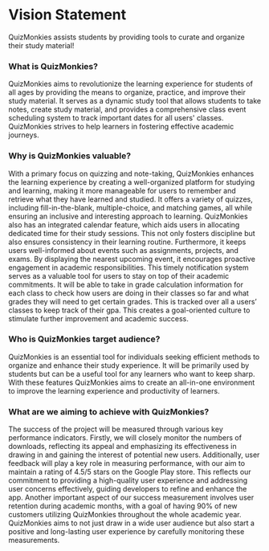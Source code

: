 # Vision Statement

QuizMonkies assists students by providing tools to curate and organize their study material!

### What is QuizMonkies?

QuizMonkies aims to revolutionize the learning experience for students of all ages by providing the means to organize, practice, and improve their study material. It serves as a dynamic study tool that allows students to take notes, create study material, and provides a comprehensive class event scheduling system to track important dates for all users' classes. QuizMonkies strives to help learners in fostering effective academic journeys.

### Why is QuizMonkies valuable?

With a primary focus on quizzing and note-taking, QuizMonkies enhances the learning experience by creating a well-organized platform for studying and learning, making it more manageable for users to remember and retrieve what they have learned and studied. It offers a variety of quizzes, including fill-in-the-blank, multiple-choice, and matching games, all while ensuring an inclusive and interesting approach to learning.
QuizMonkies also has an integrated calendar feature, which aids users in allocating dedicated time for their study sessions. This not only fosters discipline but also ensures consistency in their learning routine. Furthermore, it keeps users well-informed about events such as assignments, projects, and exams. By displaying the nearest upcoming event, it encourages proactive engagement in academic responsibilities. This timely notification system serves as a valuable tool for users to stay on top of their academic commitments.
It will be able to take in grade calculation information for each class to check how users are doing in their classes so far and what grades they will need to get certain grades. This is tracked over all a users’ classes to keep track of their gpa. This creates a goal-oriented culture to stimulate further improvement and academic success.

### Who is QuizMonkies target audience?

QuizMonkies is an essential tool for individuals seeking efficient methods to organize and enhance their study experience. It will be primarily used by students but can be a useful tool for any learners who want to keep sharp. With these features QuizMonkies aims to create an all-in-one environment to improve the learning experience and productivity of learners.

### What are we aiming to achieve with QuizMonkies?

The success of the project will be measured through various key performance indicators. Firstly, we will closely monitor the numbers of downloads, reflecting its appeal and emphasizing its effectiveness in drawing in and gaining the interest of potential new users. Additionally, user feedback will play a key role in measuring performance, with our aim to maintain a rating of 4.5/5 stars on the Google Play store. This reflects our commitment to providing a high-quality user experience and addressing user concerns effectively, guiding developers to refine and enhance the app. Another important aspect of our success measurement involves user retention during academic months, with a goal of having 90% of new customers utilizing QuizMonkies throughout the whole academic year.  QuizMonkies aims to not just draw in a wide user audience but also start a positive and long-lasting user experience by carefully monitoring these measurements.
